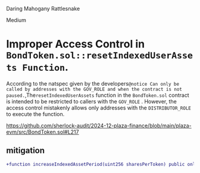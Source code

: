 Daring Mahogany Rattlesnake

Medium

# Improper Access Control in `BondToken.sol::resetIndexedUserAssets Function`.

According to the natspec given by the developers`@notice Can only be called by addresses with the GOV_ROLE and when the contract is not paused.`,The`resetIndexedUserAssets` function in the `BondToken.sol` contract is intended to be restricted to callers with the `GOV_ROLE` . However, the access control mistakenly allows only addresses with the `DISTRIBUTOR_ROLE` to execute the function.

https://github.com/sherlock-audit/2024-12-plaza-finance/blob/main/plaza-evm/src/BondToken.sol#L217

## mitigation 
```diff
+function increaseIndexedAssetPeriod(uint256 sharesPerToken) public onlyRole(GOV_ROLE) whenNotPaused {}

```
